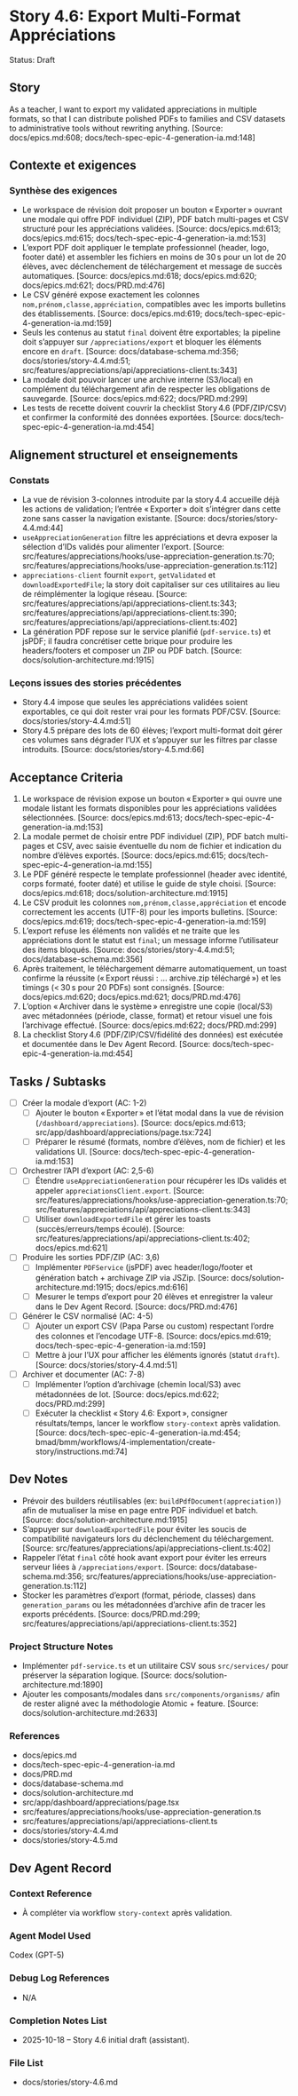 <!-- story_header:start -->
# Story 4.6: Export Multi-Format Appréciations

Status: Draft
<!-- story_header:end -->

<!-- story_body:start -->
## Story

As a teacher,
I want to export my validated appreciations in multiple formats,
so that I can distribute polished PDFs to families and CSV datasets to administrative tools without rewriting anything. [Source: docs/epics.md:608; docs/tech-spec-epic-4-generation-ia.md:148]
<!-- story_body:end -->

<!-- requirements_context_summary:start -->
## Contexte et exigences

### Synthèse des exigences
- Le workspace de révision doit proposer un bouton « Exporter » ouvrant une modale qui offre PDF individuel (ZIP), PDF batch multi-pages et CSV structuré pour les appréciations validées. [Source: docs/epics.md:613; docs/epics.md:615; docs/tech-spec-epic-4-generation-ia.md:153]
- L’export PDF doit appliquer le template professionnel (header, logo, footer daté) et assembler les fichiers en moins de 30 s pour un lot de 20 élèves, avec déclenchement de téléchargement et message de succès automatiques. [Source: docs/epics.md:618; docs/epics.md:620; docs/epics.md:621; docs/PRD.md:476]
- Le CSV généré expose exactement les colonnes `nom,prénom,classe,appréciation`, compatibles avec les imports bulletins des établissements. [Source: docs/epics.md:619; docs/tech-spec-epic-4-generation-ia.md:159]
- Seuls les contenus au statut `final` doivent être exportables; la pipeline doit s’appuyer sur `/appreciations/export` et bloquer les éléments encore en `draft`. [Source: docs/database-schema.md:356; docs/stories/story-4.4.md:51; src/features/appreciations/api/appreciations-client.ts:343]
- La modale doit pouvoir lancer une archive interne (S3/local) en complément du téléchargement afin de respecter les obligations de sauvegarde. [Source: docs/epics.md:622; docs/PRD.md:299]
- Les tests de recette doivent couvrir la checklist Story 4.6 (PDF/ZIP/CSV) et confirmer la conformité des données exportées. [Source: docs/tech-spec-epic-4-generation-ia.md:454]
<!-- requirements_context_summary:end -->

<!-- structure_alignment_summary:start -->
## Alignement structurel et enseignements

### Constats
- La vue de révision 3-colonnes introduite par la story 4.4 accueille déjà les actions de validation; l’entrée « Exporter » doit s’intégrer dans cette zone sans casser la navigation existante. [Source: docs/stories/story-4.4.md:44]
- `useAppreciationGeneration` filtre les appréciations et devra exposer la sélection d’IDs validés pour alimenter l’export. [Source: src/features/appreciations/hooks/use-appreciation-generation.ts:70; src/features/appreciations/hooks/use-appreciation-generation.ts:112]
- `appreciations-client` fournit `export`, `getValidated` et `downloadExportedFile`; la story doit capitaliser sur ces utilitaires au lieu de réimplémenter la logique réseau. [Source: src/features/appreciations/api/appreciations-client.ts:343; src/features/appreciations/api/appreciations-client.ts:390; src/features/appreciations/api/appreciations-client.ts:402]
- La génération PDF repose sur le service planifié (`pdf-service.ts`) et jsPDF; il faudra concrétiser cette brique pour produire les headers/footers et composer un ZIP ou PDF batch. [Source: docs/solution-architecture.md:1915]

### Leçons issues des stories précédentes
- Story 4.4 impose que seules les appréciations validées soient exportables, ce qui doit rester vrai pour les formats PDF/CSV. [Source: docs/stories/story-4.4.md:51]
- Story 4.5 prépare des lots de 60 élèves; l’export multi-format doit gérer ces volumes sans dégrader l’UX et s’appuyer sur les filtres par classe introduits. [Source: docs/stories/story-4.5.md:66]
<!-- structure_alignment_summary:end -->

<!-- acceptance_criteria:start -->
## Acceptance Criteria

1. Le workspace de révision expose un bouton « Exporter » qui ouvre une modale listant les formats disponibles pour les appréciations validées sélectionnées. [Source: docs/epics.md:613; docs/tech-spec-epic-4-generation-ia.md:153]
2. La modale permet de choisir entre PDF individuel (ZIP), PDF batch multi-pages et CSV, avec saisie éventuelle du nom de fichier et indication du nombre d’élèves exportés. [Source: docs/epics.md:615; docs/tech-spec-epic-4-generation-ia.md:155]
3. Le PDF généré respecte le template professionnel (header avec identité, corps formaté, footer daté) et utilise le guide de style choisi. [Source: docs/epics.md:618; docs/solution-architecture.md:1915]
4. Le CSV produit les colonnes `nom,prénom,classe,appréciation` et encode correctement les accents (UTF-8) pour les imports bulletins. [Source: docs/epics.md:619; docs/tech-spec-epic-4-generation-ia.md:159]
5. L’export refuse les éléments non validés et ne traite que les appréciations dont le statut est `final`; un message informe l’utilisateur des items bloqués. [Source: docs/stories/story-4.4.md:51; docs/database-schema.md:356]
6. Après traitement, le téléchargement démarre automatiquement, un toast confirme la réussite (« Export réussi : … archive.zip téléchargé ») et les timings (< 30 s pour 20 PDFs) sont consignés. [Source: docs/epics.md:620; docs/epics.md:621; docs/PRD.md:476]
7. L’option « Archiver dans le système » enregistre une copie (local/S3) avec métadonnées (période, classe, format) et retour visuel une fois l’archivage effectué. [Source: docs/epics.md:622; docs/PRD.md:299]
8. La checklist Story 4.6 (PDF/ZIP/CSV/fidélité des données) est exécutée et documentée dans le Dev Agent Record. [Source: docs/tech-spec-epic-4-generation-ia.md:454]
<!-- acceptance_criteria:end -->

<!-- tasks_subtasks:start -->
## Tasks / Subtasks

- [ ] Créer la modale d’export (AC: 1-2)
  - [ ] Ajouter le bouton « Exporter » et l’état modal dans la vue de révision (`/dashboard/appreciations`). [Source: docs/epics.md:613; src/app/dashboard/appreciations/page.tsx:724]
  - [ ] Préparer le résumé (formats, nombre d’élèves, nom de fichier) et les validations UI. [Source: docs/tech-spec-epic-4-generation-ia.md:153]
- [ ] Orchestrer l’API d’export (AC: 2,5-6)
  - [ ] Étendre `useAppreciationGeneration` pour récupérer les IDs validés et appeler `appreciationsClient.export`. [Source: src/features/appreciations/hooks/use-appreciation-generation.ts:70; src/features/appreciations/api/appreciations-client.ts:343]
  - [ ] Utiliser `downloadExportedFile` et gérer les toasts (succès/erreurs/temps écoulé). [Source: src/features/appreciations/api/appreciations-client.ts:402; docs/epics.md:621]
- [ ] Produire les sorties PDF/ZIP (AC: 3,6)
  - [ ] Implémenter `PDFService` (jsPDF) avec header/logo/footer et génération batch + archivage ZIP via JSZip. [Source: docs/solution-architecture.md:1915; docs/epics.md:616]
  - [ ] Mesurer le temps d’export pour 20 élèves et enregistrer la valeur dans le Dev Agent Record. [Source: docs/PRD.md:476]
- [ ] Générer le CSV normalisé (AC: 4-5)
  - [ ] Ajouter un export CSV (Papa Parse ou custom) respectant l’ordre des colonnes et l’encodage UTF-8. [Source: docs/epics.md:619; docs/tech-spec-epic-4-generation-ia.md:159]
  - [ ] Mettre à jour l’UX pour afficher les éléments ignorés (statut `draft`). [Source: docs/stories/story-4.4.md:51]
- [ ] Archiver et documenter (AC: 7-8)
  - [ ] Implémenter l’option d’archivage (chemin local/S3) avec métadonnées de lot. [Source: docs/epics.md:622; docs/PRD.md:299]
  - [ ] Exécuter la checklist « Story 4.6: Export », consigner résultats/temps, lancer le workflow `story-context` après validation. [Source: docs/tech-spec-epic-4-generation-ia.md:454; bmad/bmm/workflows/4-implementation/create-story/instructions.md:74]
<!-- tasks_subtasks:end -->

<!-- dev_notes_with_citations:start -->
## Dev Notes

- Prévoir des builders réutilisables (ex: `buildPdfDocument(appreciation)`) afin de mutualiser la mise en page entre PDF individuel et batch. [Source: docs/solution-architecture.md:1915]
- S’appuyer sur `downloadExportedFile` pour éviter les soucis de compatibilité navigateurs lors du déclenchement du téléchargement. [Source: src/features/appreciations/api/appreciations-client.ts:402]
- Rappeler l’état `final` côté hook avant export pour éviter les erreurs serveur liées à `/appreciations/export`. [Source: docs/database-schema.md:356; src/features/appreciations/hooks/use-appreciation-generation.ts:112]
- Stocker les paramètres d’export (format, période, classes) dans `generation_params` ou les métadonnées d’archive afin de tracer les exports précédents. [Source: docs/PRD.md:299; src/features/appreciations/api/appreciations-client.ts:352]

### Project Structure Notes

- Implémenter `pdf-service.ts` et un utilitaire CSV sous `src/services/` pour préserver la séparation logique. [Source: docs/solution-architecture.md:1890]
- Ajouter les composants/modales dans `src/components/organisms/` afin de rester aligné avec la méthodologie Atomic + feature. [Source: docs/solution-architecture.md:2633]

### References

- docs/epics.md
- docs/tech-spec-epic-4-generation-ia.md
- docs/PRD.md
- docs/database-schema.md
- docs/solution-architecture.md
- src/app/dashboard/appreciations/page.tsx
- src/features/appreciations/hooks/use-appreciation-generation.ts
- src/features/appreciations/api/appreciations-client.ts
- docs/stories/story-4.4.md
- docs/stories/story-4.5.md
<!-- dev_notes_with_citations:end -->

<!-- change_log:start -->
## Dev Agent Record

### Context Reference

- À compléter via workflow `story-context` après validation.

### Agent Model Used

Codex (GPT-5)

### Debug Log References

- N/A

### Completion Notes List

- 2025-10-18 – Story 4.6 initial draft (assistant).

### File List

- docs/stories/story-4.6.md
<!-- change_log:end -->

